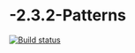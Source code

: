 # -2.3.2-Patterns
[![Build status](https://ci.appveyor.com/api/projects/status/s37sqe1ut5j61kk6?svg=true)](https://ci.appveyor.com/project/YuriKopshev/2-3-2-patterns)
